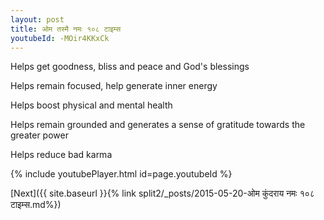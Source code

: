 ```yaml
---
layout: post
title: ओम तस्मै नमः १०८ टाइम्स
youtubeId: -MOir4KKxCk
---
```

 
 
Helps get goodness, bliss and peace and God's blessings
 
Helps remain focused, help generate inner energy 
 
Helps boost physical and mental health 
 
Helps remain grounded and generates a sense of gratitude towards the greater power 
 
Helps reduce bad karma
 
 
 
 


{% include youtubePlayer.html id=page.youtubeId %}
 
[Next]({{ site.baseurl }}{% link  split2/_posts/2015-05-20-ओम कुंदराय नमः १०८ टाइम्स.md%})
 
